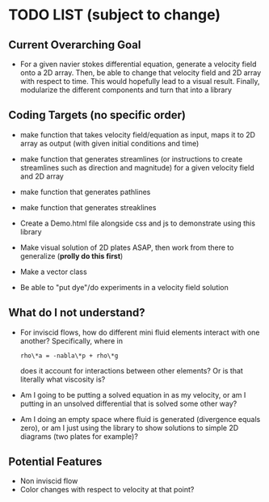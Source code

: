 # TODO LIST (subject to change)

## Current Overarching Goal

- For a given navier stokes differential equation, generate a velocity field onto a 2D array. Then, be able to change that velocity field and 2D array with respect to time. This would hopefully lead to a visual result. Finally, modularize the different components and turn that into a library

## Coding Targets (no specific order)

- make function that takes velocity field/equation as input, maps it to 2D array as output (with given initial conditions and time)

- make function that generates streamlines (or instructions to create streamlines such as direction and magnitude) for a given velocity field and 2D array

- make function that generates pathlines

- make function that generates streaklines

- Create a Demo.html file alongside css and js to demonstrate using this library

- Make visual solution of 2D plates ASAP, then work from there to generalize (**prolly do this first**)

- Make a vector class

- Be able to "put dye"/do experiments in a velocity field solution

## What do I not understand?

- For inviscid flows, how do different mini fluid elements interact with one another? Specifically, where in 

    ```rho\*a = -nabla\*p + rho\*g ```

  does it account for interactions between other elements? Or is that literally what viscosity is?

- Am I going to be putting a solved equation in as my velocity, or am I putting in an unsolved differential that is solved some other way?

- Am I doing an empty space where fluid is generated (divergence equals zero), or am I just using the library to show solutions to simple 2D diagrams (two plates for example)?

## Potential Features

- Non inviscid flow
- Color changes with respect to velocity at that point?
